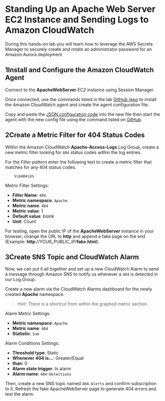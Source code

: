 # Standing Up an Apache Web Server EC2 Instance and Sending Logs to Amazon CloudWatch

During this hands-on lab you will learn how to leverage the AWS Secrets Manager to securely create and rotate an administrator password for an Amazon Aurora deployment

## 1Install and Configure the Amazon CloudWatch Agent

Connect to the **ApacheWebServer** EC2 instance using Session Manager.

Once connected, use the commands listed in the lab [GitHub repo](https://github.com/pluralsight-cloud/aws-certified-solutions-architect-associate/blob/main/bootcamp-hands-on-labs/01-week-1/1.3%20-%20Standing%20up%20an%20Apache%20Web%20Server%20EC2%20Instance%20%26%20Sending%20Logs%20to%20Amazon%20CloudWatch/cloudwatch-agent-commands.md) to install the Amazon CloudWatch agent and create the agent configuration file.

Copy and paste the [JSON configuration code](https://github.com/pluralsight-cloud/aws-certified-solutions-architect-associate/blob/main/bootcamp-hands-on-labs/01-week-1/1.3%20-%20Standing%20up%20an%20Apache%20Web%20Server%20EC2%20Instance%20%26%20Sending%20Logs%20to%20Amazon%20CloudWatch/cloudwatch-agent-config.json) into the new file then start the agent with the new config file using the command listed on [GitHub](https://github.com/pluralsight-cloud/aws-certified-solutions-architect-associate/blob/main/bootcamp-hands-on-labs/01-week-1/1.3%20-%20Standing%20up%20an%20Apache%20Web%20Server%20EC2%20Instance%20%26%20Sending%20Logs%20to%20Amazon%20CloudWatch/cloudwatch-agent-commands.md).

## 2Create a Metric Filter for 404 Status Codes

Within the Amazon CloudWatch **Apache-Access-Logs** Log Group, create a new metric filter looking for `404` status codes within the log entries.

For the _Filter pattern_ enter the following text to create a metric filter that matches for any 404 status codes.

```
    %\b404\b%
```

Metric Filter Settings:

* **Filter Name**: `404`
* **Metric namespace**: `Apache`
* **Metric name**: `404`
* **Metric value**: 1
* **Default value**: _blank_
* **Unit**: Count

For testing, open the public IP of the **ApacheWebServer** instance in your browser, change the URL to **http** and append a fake page on the end (Example: **http**://YOUR\_PUBLIC\_IP/**fake.html**).

## 3Create SNS Topic and CloudWatch Alarm

Now, we can put it all together and set up a new CloudWatch Alarm to send a message through Amazon SNS to notify us whenever a `404` is detected in our Log Group.

Create a new alarm via the CloudWatch Alarms dashboard for the newly created **Apache** namespace.

> Hint: There is a shortcut from within the graphed metric section.

Alarm Metric Settings:

* **Metric namespace**: `Apache`
* **Metric name**: `404`
* **Statistic**: `Sum`

Alarm Conditions Settings:

* **Threshold type**: Static
* **Whenever 404 is...**: Greater/Equal
* **than**: 0
* **Alarm state trigger**: In alarm
* **Alarm name**: `404-Detections`

Then, create a new SNS topic named `404-Alerts` and confirm subscription to it. Refresh the fake ApacheWebServer page to generate 404 errors and test the alarm.
